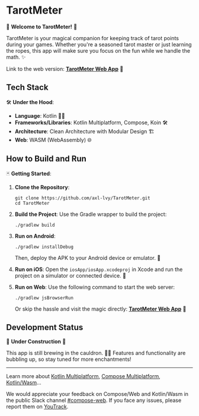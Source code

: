 # TarotMeter

🎴 **Welcome to TarotMeter!** 🎴

TarotMeter is your magical companion for keeping track of tarot points during your games. Whether you're a seasoned tarot master or just learning the ropes, this app will make sure you focus on the fun while we handle the math. ✨

Link to the web version: **[TarotMeter Web App](https://axl-lvy.github.io/TarotMeter/)** 🌟

## Tech Stack

🛠️ **Under the Hood**:
- **Language**: Kotlin 🧙‍♂️
- **Frameworks/Libraries**: Kotlin Multiplatform, Compose, Koin 🛠️
- **Architecture**: Clean Architecture with Modular Design 🏗️
- **Web**: WASM (WebAssembly) 🌐

## How to Build and Run

🃏 **Getting Started**:

1. **Clone the Repository**:
   ```
   git clone https://github.com/axl-lvy/TarotMeter.git
   cd TarotMeter
   ```

2. **Build the Project**:
   Use the Gradle wrapper to build the project:
   ```
   ./gradlew build
   ```

3. **Run on Android**:
   ```
   ./gradlew installDebug
   ```
   Then, deploy the APK to your Android device or emulator. 📱

4. **Run on iOS**:
   Open the `iosApp/iosApp.xcodeproj` in Xcode and run the project on a simulator or connected device. 🍎

5. **Run on Web**:
   Use the following command to start the web server:
   ```
   ./gradlew jsBrowserRun
   ```

   Or skip the hassle and visit the magic directly: **[TarotMeter Web App](https://axl-lvy.github.io/TarotMeter/)** 🌟

## Development Status

🚧 **Under Construction** 🚧

This app is still brewing in the cauldron. 🧙‍♀️ Features and functionality are bubbling up, so stay tuned for more enchantments!

---

Learn more about [Kotlin Multiplatform](https://www.jetbrains.com/help/kotlin-multiplatform-dev/get-started.html),
[Compose Multiplatform](https://github.com/JetBrains/compose-multiplatform/#compose-multiplatform),
[Kotlin/Wasm](https://kotl.in/wasm/)…

We would appreciate your feedback on Compose/Web and Kotlin/Wasm in the public Slack channel [#compose-web](https://slack-chats.kotlinlang.org/c/compose-web).
If you face any issues, please report them on [YouTrack](https://youtrack.jetbrains.com/newIssue?project=CMP).